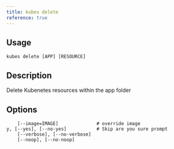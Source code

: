 ```yaml
---
title: kubes delete
reference: true
---
```


## Usage

    kubes delete [APP] [RESOURCE]

## Description

Delete Kubenetes resources within the app folder


## Options

```
    [--image=IMAGE]              # override image
y, [--yes], [--no-yes]           # Skip are you sure prompt
    [--verbose], [--no-verbose]  
    [--noop], [--no-noop]        
```

